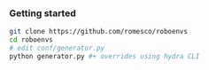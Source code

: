 ### Getting started
```bash
git clone https://github.com/romesco/roboenvs
cd roboenvs
# edit conf/generator.py
python generator.py #+ overrides using hydra CLI
```


